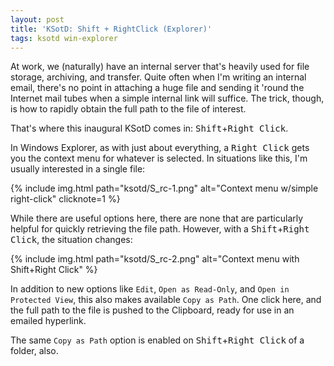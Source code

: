 ```yaml
---
layout: post
title: 'KSotD: Shift + RightClick (Explorer)'
tags: ksotd win-explorer
---
```


At work, we (naturally) have an internal server that's heavily used for file storage, archiving, and transfer. Quite often when I'm writing an internal email, there's no point in attaching a huge file and sending it 'round the Internet mail tubes when a simple internal link will suffice. The trick, though, is how to rapidly obtain the full path to the file of interest.

That's where this inaugural KSotD comes in: <kbd>Shift</kbd>+<kbd>Right Click</kbd>.

In Windows Explorer, as with just about everything, a <kbd>Right Click</kbd> gets you the context menu for whatever is selected. In situations like this, I'm usually interested in a single file:

{% include img.html path="ksotd/S_rc-1.png" alt="Context menu w/simple right-click" clicknote=1 %}

While there are useful options here, there are none that are particularly helpful for quickly retrieving the file path.  However, with a <kbd>Shift</kbd>+<kbd>Right Click</kbd>, the situation changes:

{% include img.html path="ksotd/S_rc-2.png" alt="Context menu with Shift+Right Click" %}

In addition to new options like `Edit`, `Open as Read-Only`, and `Open in Protected View`, this also makes available `Copy as Path`. One click here, and the full path to the file is pushed to the Clipboard, ready for use in an emailed hyperlink.

The same `Copy as Path` option is enabled on <kbd>Shift</kbd>+<kbd>Right Click</kbd> of a folder, also.

